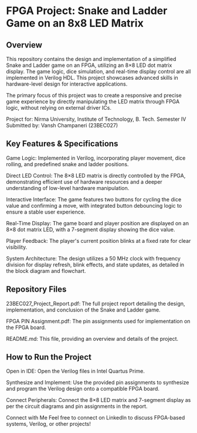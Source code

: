 # FPGA Project: Snake and Ladder Game on an 8x8 LED Matrix
## Overview
This repository contains the design and implementation of a simplified Snake and Ladder game on an FPGA, utilizing an 8×8 LED dot matrix display. The game logic, dice simulation, and real-time display control are all implemented in Verilog HDL. This project showcases advanced skills in hardware-level design for interactive applications.

The primary focus of this project was to create a responsive and precise game experience by directly manipulating the LED matrix through FPGA logic, without relying on external driver ICs.

Project for: Nirma University, Institute of Technology, B. Tech. Semester IV
Submitted by: Vansh Champaneri (23BEC027)

## Key Features & Specifications
Game Logic: Implemented in Verilog, incorporating player movement, dice rolling, and predefined snake and ladder positions.

Direct LED Control: The 8×8 LED matrix is directly controlled by the FPGA, demonstrating efficient use of hardware resources and a deeper understanding of low-level hardware manipulation.

Interactive Interface: The game features two buttons for cycling the dice value and confirming a move, with integrated button debouncing logic to ensure a stable user experience.

Real-Time Display: The game board and player position are displayed on an 8×8 dot matrix LED, with a 7-segment display showing the dice value.

Player Feedback: The player's current position blinks at a fixed rate for clear visibility.

System Architecture: The design utilizes a 50 MHz clock with frequency division for display refresh, blink effects, and state updates, as detailed in the block diagram and flowchart.

## Repository Files
23BEC027_Project_Report.pdf: The full project report detailing the design, implementation, and conclusion of the Snake and Ladder game.

FPGA PIN Assignment.pdf: The pin assignments used for implementation on the FPGA board.

README.md: This file, providing an overview and details of the project.

## How to Run the Project

Open in IDE: Open the Verilog files in Intel Quartus Prime.

Synthesize and Implement: Use the provided pin assignments to synthesize and program the Verilog design onto a compatible FPGA board.

Connect Peripherals: Connect the 8×8 LED matrix and 7-segment display as per the circuit diagrams and pin assignments in the report.

Connect with Me
Feel free to connect on LinkedIn to discuss FPGA-based systems, Verilog, or other projects!
